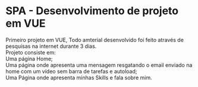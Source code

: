 # SPA - Desenvolvimento de projeto em VUE
Primeiro projeto em VUE, Todo amterial desenvolvido foi feito através de pesquisas na internet durante 3 dias.<br />
Projeto consiste em: <br />
Uma página Home;<br />
Uma página onde apresenta uma mensagem resgatando o email enviado na home com um vídeo sem barra de tarefas e autoload;<br />
Uma Página onde apresenta minhas Skills e fala sobre mim.<br />